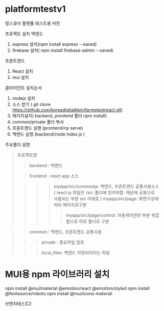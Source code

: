 # platformtestv1
 팜스큐브 플랫폼 테스트용 버전
 

프로젝트 설치
백엔드
1. express 설치(npm install express --saved)
2. firebase 설치( npm install firebase-admin --saved)

프론트엔드
1. React 설치
2. mui 설치


클라이언트  설치순서
 1. nodejs  설치
 2. 소스 받기 ( git clone https://github.com/koreadigitalkbm/farmptestreact.git)
 3. 패키지설치( backend, prontend 폴더 npm install)
 4. common/private 폴더 복사
 5. 프론트앤드 실행 (prontend/np serve)
 6. 백앤드 실행 (backend/node index.js )

주요폴더 설명
> 프로젝트명
> > backend : 백엔드 
> 
> > frontend : react app 소스
>
> > > > myapp/src/commonjs: 백엔드, 프론트엔드 공통사용소스 ( react js 파일은 /src 폴더에 있어야함. 때문에 공통으로 사용되는 부분 src 아래로 )
> > > > myapp/src/page: 화면구성에 따라 페이지로구분
> > > > > myapp/src/page/control: 자동제어관련 부분 복잡함으로 따로 폴더로 구분 

> 
> > common : 백엔드, 프론트엔드 공통사용
> 
> > > private :  중요파일 암호
> 
> > > local_files: 백엔드 저장되어지는 파일
> 

# MUI용 npm 라이브러리 설치
npm install @mui/material @emotion/react @emotion/styled
npm install @fontsource/roboto
npm install @mui/icons-material



브렌치테스트2





